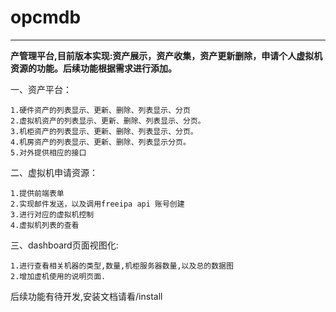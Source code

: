 # opcmdb #

----------
**产管理平台,目前版本实现:资产展示，资产收集，资产更新删除，申请个人虚拟机资源的功能。后续功能根据需求进行添加。**


一、资产平台：

	1.硬件资产的列表显示、更新、删除、列表显示、分页
	2.虚拟机资产的列表显示、更新、删除、列表显示、分页。
	3.机柜资产的列表显示、更新、删除、列表显示、分页。
	4.机房资产的列表显示、更新、删除、列表显示分页。
	5.对外提供相应的接口

二、虚拟机申请资源：

	1.提供前端表单
	2.实现邮件发送，以及调用freeipa api 账号创建
	3.进行对应的虚拟机控制
	4.虚拟机列表的查看

三、dashboard页面视图化:

    1.进行查看相关机器的类型,数量,机柜服务器数量,以及总的数据图
    2.增加虚机使用的说明页面.

后续功能有待开发,安装文档请看/install
